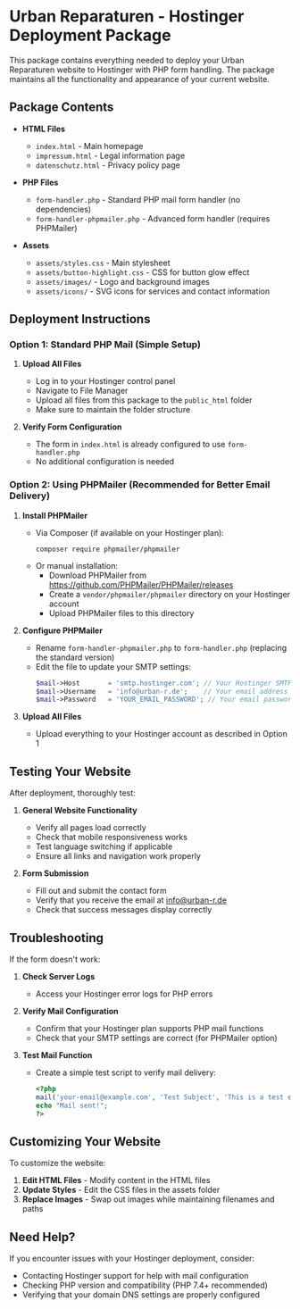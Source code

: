 # Urban Reparaturen - Hostinger Deployment Package

This package contains everything needed to deploy your Urban Reparaturen website to Hostinger with PHP form handling. The package maintains all the functionality and appearance of your current website.

## Package Contents

- **HTML Files**
  - `index.html` - Main homepage
  - `impressum.html` - Legal information page
  - `datenschutz.html` - Privacy policy page

- **PHP Files**
  - `form-handler.php` - Standard PHP mail form handler (no dependencies)
  - `form-handler-phpmailer.php` - Advanced form handler (requires PHPMailer)

- **Assets**
  - `assets/styles.css` - Main stylesheet
  - `assets/button-highlight.css` - CSS for button glow effect
  - `assets/images/` - Logo and background images
  - `assets/icons/` - SVG icons for services and contact information

## Deployment Instructions

### Option 1: Standard PHP Mail (Simple Setup)

1. **Upload All Files**
   - Log in to your Hostinger control panel
   - Navigate to File Manager
   - Upload all files from this package to the `public_html` folder
   - Make sure to maintain the folder structure

2. **Verify Form Configuration**
   - The form in `index.html` is already configured to use `form-handler.php`
   - No additional configuration is needed

### Option 2: Using PHPMailer (Recommended for Better Email Delivery)

1. **Install PHPMailer**
   - Via Composer (if available on your Hostinger plan):
     ```
     composer require phpmailer/phpmailer
     ```
   - Or manual installation:
     - Download PHPMailer from https://github.com/PHPMailer/PHPMailer/releases
     - Create a `vendor/phpmailer/phpmailer` directory on your Hostinger account
     - Upload PHPMailer files to this directory

2. **Configure PHPMailer**
   - Rename `form-handler-phpmailer.php` to `form-handler.php` (replacing the standard version)
   - Edit the file to update your SMTP settings:
     ```php
     $mail->Host       = 'smtp.hostinger.com'; // Your Hostinger SMTP server
     $mail->Username   = 'info@urban-r.de';    // Your email address
     $mail->Password   = 'YOUR_EMAIL_PASSWORD'; // Your email password
     ```

3. **Upload All Files**
   - Upload everything to your Hostinger account as described in Option 1

## Testing Your Website

After deployment, thoroughly test:

1. **General Website Functionality**
   - Verify all pages load correctly
   - Check that mobile responsiveness works
   - Test language switching if applicable
   - Ensure all links and navigation work properly

2. **Form Submission**
   - Fill out and submit the contact form
   - Verify that you receive the email at info@urban-r.de
   - Check that success messages display correctly

## Troubleshooting

If the form doesn't work:

1. **Check Server Logs**
   - Access your Hostinger error logs for PHP errors

2. **Verify Mail Configuration**
   - Confirm that your Hostinger plan supports PHP mail functions
   - Check that your SMTP settings are correct (for PHPMailer option)

3. **Test Mail Function**
   - Create a simple test script to verify mail delivery:
     ```php
     <?php
     mail('your-email@example.com', 'Test Subject', 'This is a test email');
     echo "Mail sent!";
     ?>
     ```

## Customizing Your Website

To customize the website:

1. **Edit HTML Files** - Modify content in the HTML files
2. **Update Styles** - Edit the CSS files in the assets folder
3. **Replace Images** - Swap out images while maintaining filenames and paths

## Need Help?

If you encounter issues with your Hostinger deployment, consider:
- Contacting Hostinger support for help with mail configuration
- Checking PHP version and compatibility (PHP 7.4+ recommended)
- Verifying that your domain DNS settings are properly configured